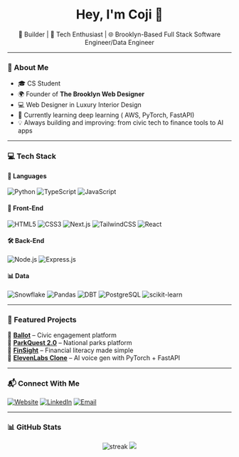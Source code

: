 <h1 align="center">Hey, I'm Coji 👋</h1>

<p align="center">
  🔧 Builder | 🧠 Tech Enthusiast | 🌐 Brooklyn-Based Full Stack Software Engineer/Data Engineer
</p>

---

### 🚀 About Me

- 🎓 CS Student 
- 🌍 Founder of **The Brooklyn Web Designer**  
- 💻 Web Designer in Luxury Interior Design  
- 🔬 Currently learning deep learning ( AWS, PyTorch, FastAPI)  
- 💡 Always building and improving: from civic tech to finance tools to AI apps  

---

### 💻 Tech Stack

#### 🧠 Languages  
![Python](https://img.shields.io/badge/-Python-3776AB?style=flat&logo=python&logoColor=white)
![TypeScript](https://img.shields.io/badge/-TypeScript-3178C6?style=flat&logo=typescript&logoColor=white)
![JavaScript](https://img.shields.io/badge/-JavaScript-F7DF1E?style=flat&logo=javascript&logoColor=000)

#### 🎨 Front-End  
![HTML5](https://img.shields.io/badge/-HTML5-E34F26?style=flat&logo=html5&logoColor=white)
![CSS3](https://img.shields.io/badge/-CSS3-1572B6?style=flat&logo=css3)
![Next.js](https://img.shields.io/badge/-Next.js-000000?style=flat&logo=next.js&logoColor=white)
![TailwindCSS](https://img.shields.io/badge/-TailwindCSS-38B2AC?style=flat&logo=tailwind-css&logoColor=white)
![React](https://img.shields.io/badge/-React-61DAFB?style=flat&logo=react&logoColor=000)

#### 🛠️ Back-End  
![Node.js](https://img.shields.io/badge/-Node.js-339933?style=flat&logo=node.js&logoColor=white)
![Express.js](https://img.shields.io/badge/-Express.js-000000?style=flat&logo=express&logoColor=white)

#### 📊 Data  
![Snowflake](https://img.shields.io/badge/-Snowflake-29B5E8?style=flat&logo=snowflake&logoColor=white)
![Pandas](https://img.shields.io/badge/-Pandas-150458?style=flat&logo=pandas)
![DBT](https://img.shields.io/badge/-dbt-FE752F?style=flat&logo=dbt&logoColor=white)
![PostgreSQL](https://img.shields.io/badge/-PostgreSQL-4169E1?style=flat&logo=postgresql&logoColor=white)
![scikit-learn](https://img.shields.io/badge/-scikit--learn-F7931E?style=flat&logo=scikit-learn&logoColor=white)

---

### 🌟 Featured Projects

🔸 [**Ballot**](https://github.com/YOUR_USERNAME/ballot) – Civic engagement platform  
🔸 [**ParkQuest 2.0**](https://github.com/YOUR_USERNAME/parkquest) – National parks platform  
🔸 [**FinSight**](https://github.com/YOUR_USERNAME/finsight) – Financial literacy made simple  
🔸 [**ElevenLabs Clone**](https://github.com/YOUR_USERNAME/elevenlabs-clone) – AI voice gen with PyTorch + FastAPI  

---

### 📬 Connect With Me

[![Website](https://img.shields.io/badge/-Portfolio-000?style=flat&logo=vercel&logoColor=white)](https://yourwebsite.com)
[![LinkedIn](https://img.shields.io/badge/-LinkedIn-0077B5?style=flat&logo=linkedin&logoColor=white)](https://linkedin.com/in/YOURUSERNAME)
[![Email](https://img.shields.io/badge/-Email-D14836?style=flat&logo=gmail&logoColor=white)](mailto:youremail@example.com)

---

### 📊 GitHub Stats

<p align="center">
  <img src="https://github-readme-streak-stats.herokuapp.com/?user=YOUR_USERNAME&theme=radical" alt="streak"/>
  <img src="https://github-readme-stats.vercel.app/api?username=YOUR_USERNAME&show_icons=true&theme=radical" />
</p>

